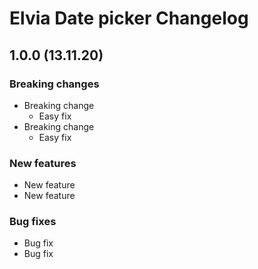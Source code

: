# Elvia Date picker Changelog

## 1.0.0 (13.11.20)

### Breaking changes

- Breaking change
  - Easy fix
- Breaking change
  - Easy fix

### New features

- New feature
- New feature

### Bug fixes

- Bug fix
- Bug fix
